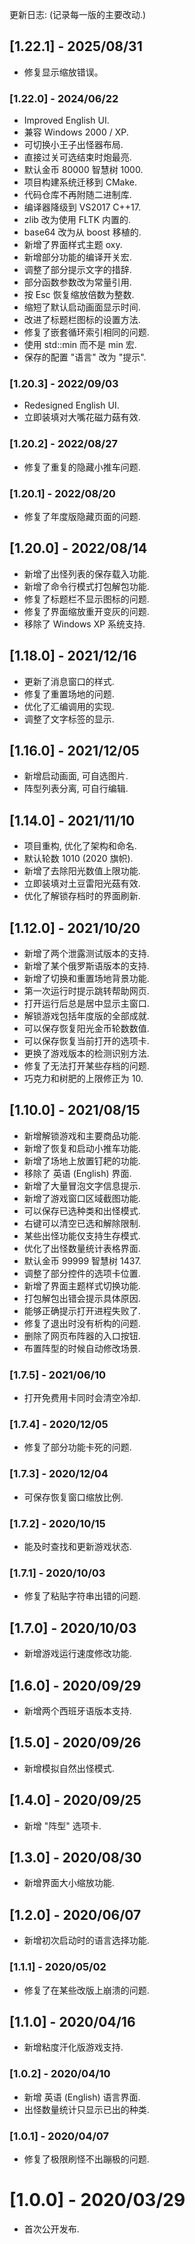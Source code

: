 
更新日志: (记录每一版的主要改动.)

## [1.22.1] - 2025/08/31
- 修复显示缩放错误。

### [1.22.0] - 2024/06/22

- Improved English UI.
- 兼容 Windows 2000 / XP.
- 可切换小王子出怪器布局.
- 直接过关可选结束时炮最亮.
- 默认金币 80000 智慧树 1000.
- 项目构建系统迁移到 CMake.
- 代码仓库不再附随二进制库.
- 编译器降级到 VS2017 C++17.
- zlib 改为使用 FLTK 内置的.
- base64 改为从 boost 移植的.
- 新增了界面样式主题 oxy.
- 新增部分功能的编译开关宏.
- 调整了部分提示文字的措辞.
- 部分函数参数改为常量引用.
- 按 Esc 恢复缩放倍数为整数.
- 缩短了默认启动画面显示时间.
- 改进了标题栏图标的设置方法.
- 修复了嵌套循环索引相同的问题.
- 使用 std::min 而不是 min 宏.
- 保存的配置 "语言" 改为 "提示".

### [1.20.3] - 2022/09/03

- Redesigned English UI.
- 立即装填对大嘴花磁力菇有效.

### [1.20.2] - 2022/08/27

- 修复了重复的隐藏小推车问题.

### [1.20.1] - 2022/08/20

- 修复了年度版隐藏页面的问题.

## [1.20.0] - 2022/08/14

- 新增了出怪列表的保存载入功能.
- 新增了命令行模式打包解包功能.
- 修复了标题栏不显示图标的问题.
- 修复了界面缩放重开变灰的问题.
- 移除了 Windows XP 系统支持.

## [1.18.0] - 2021/12/16

- 更新了消息窗口的样式.
- 修复了重置场地的问题.
- 优化了汇编调用的实现.
- 调整了文字标签的显示.

## [1.16.0] - 2021/12/05

- 新增启动画面, 可自选图片.
- 阵型列表分离, 可自行编辑.

## [1.14.0] - 2021/11/10

- 项目重构, 优化了架构和命名.
- 默认轮数 1010 (2020 旗帜).
- 新增了去除阳光数值上限功能.
- 立即装填对土豆雷阳光菇有效.
- 优化了解锁存档时的界面刷新.

## [1.12.0] - 2021/10/20

- 新增了两个泄露测试版本的支持.
- 新增了某个俄罗斯语版本的支持.
- 新增了切换和重置场地背景功能.
- 第一次运行时提示跳转帮助网页.
- 打开运行后总是居中显示主窗口.
- 解锁游戏包括年度版的全部成就.
- 可以保存恢复阳光金币轮数数值.
- 可以保存恢复当前打开的选项卡.
- 更换了游戏版本的检测识别方法.
- 修复了无法打开某些存档的问题.
- 巧克力和树肥的上限修正为 10.

## [1.10.0] - 2021/08/15

- 新增解锁游戏和主要商品功能.
- 新增了恢复和启动小推车功能.
- 新增了场地上放置钉耙的功能.
- 移除了 英语 (English) 界面.
- 新增了大量冒泡文字信息提示.
- 新增了游戏窗口区域截图功能.
- 可以保存已选种类和出怪模式.
- 右键可以清空已选和解除限制.
- 某些出怪功能仅支持生存模式.
- 优化了出怪数量统计表格界面.
- 默认金币 99999 智慧树 1437.
- 调整了部分控件的选项卡位置.
- 新增了界面主题样式切换功能.
- 打包解包出错会提示具体原因.
- 能够正确提示打开进程失败了.
- 修复了退出时没有析构的问题.
- 删除了网页布阵器的入口按钮.
- 布置阵型的时候自动修改场景.

### [1.7.5] - 2021/06/10

- 打开免费用卡同时会清空冷却.

### [1.7.4] - 2020/12/05

- 修复了部分功能卡死的问题.

### [1.7.3] - 2020/12/04

- 可保存恢复窗口缩放比例.

### [1.7.2] - 2020/10/15

- 能及时查找和更新游戏状态.

### [1.7.1] - 2020/10/03

- 修复了粘贴字符串出错的问题.

## [1.7.0] - 2020/10/03

- 新增游戏运行速度修改功能.

## [1.6.0] - 2020/09/29

- 新增两个西班牙语版本支持.

## [1.5.0] - 2020/09/26

- 新增模拟自然出怪模式.

## [1.4.0] - 2020/09/25

- 新增 "阵型" 选项卡.

## [1.3.0] - 2020/08/30

- 新增界面大小缩放功能.

## [1.2.0] - 2020/06/07

- 新增初次启动时的语言选择功能.

### [1.1.1] - 2020/05/02

- 修复了在某些改版上崩溃的问题.

## [1.1.0] - 2020/04/16

- 新增粘度汗化版游戏支持.

### [1.0.2] - 2020/04/10

- 新增 英语 (English) 语言界面.
- 出怪数量统计只显示已出的种类.

### [1.0.1] - 2020/04/07

- 修复了极限刷怪不出蹦极的问题.

# [1.0.0] - 2020/03/29

- 首次公开发布.

